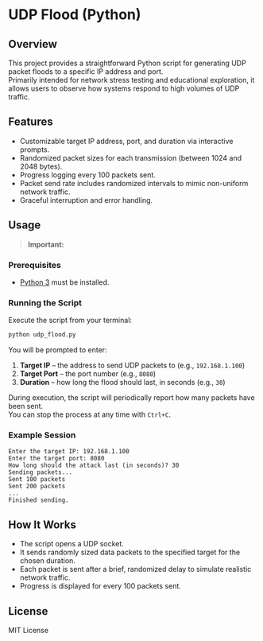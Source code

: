 # UDP Flood (Python)

## Overview

This project provides a straightforward Python script for generating UDP packet floods to a specific IP address and port.  
Primarily intended for network stress testing and educational exploration, it allows users to observe how systems respond to high volumes of UDP traffic.

## Features

- Customizable target IP address, port, and duration via interactive prompts.
- Randomized packet sizes for each transmission (between 1024 and 2048 bytes).
- Progress logging every 100 packets sent.
- Packet send rate includes randomized intervals to mimic non-uniform network traffic.
- Graceful interruption and error handling.

## Usage

> **Important:**  
### Prerequisites

- [Python 3](https://www.python.org/downloads/) must be installed.

### Running the Script

Execute the script from your terminal:

```bash
python udp_flood.py
```

You will be prompted to enter:

1. **Target IP** – the address to send UDP packets to (e.g., `192.168.1.100`)
2. **Target Port** – the port number (e.g., `8080`)
3. **Duration** – how long the flood should last, in seconds (e.g., `30`)

During execution, the script will periodically report how many packets have been sent.  
You can stop the process at any time with `Ctrl+C`.

### Example Session

```
Enter the target IP: 192.168.1.100
Enter the target port: 8080
How long should the attack last (in seconds)? 30
Sending packets...
Sent 100 packets
Sent 200 packets
...
Finished sending.
```

## How It Works

- The script opens a UDP socket.
- It sends randomly sized data packets to the specified target for the chosen duration.
- Each packet is sent after a brief, randomized delay to simulate realistic network traffic.
- Progress is displayed for every 100 packets sent.


## License

MIT License
